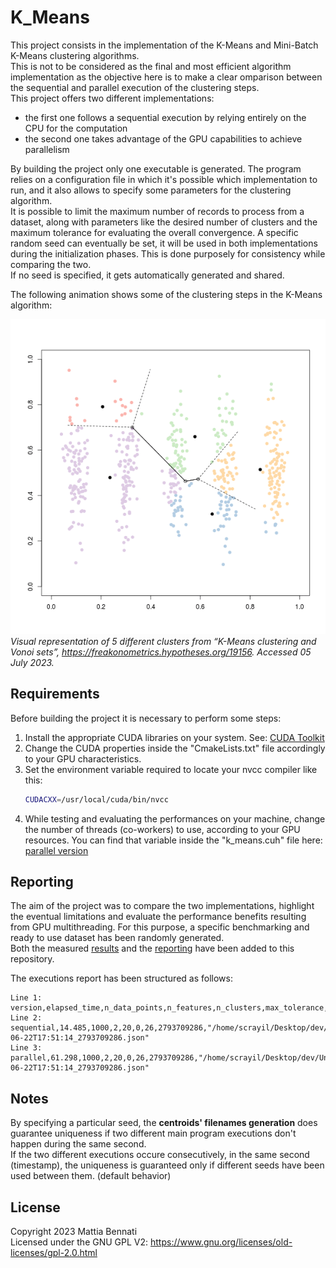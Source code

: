 # K_Means

This project consists in the implementation of the K-Means and Mini-Batch K-Means clustering algorithms.  
This is not to be considered as the final and most efficient algorithm implementation as the objective here is to make a clear omparison between the sequential and parallel execution of the clustering steps.   
This project offers two different implementations:
- the first one follows a sequential execution by relying entirely on the CPU for the computation  
- the second one takes advantage of the GPU capabilities to achieve parallelism

By building the project only one executable is generated. The program relies on a configuration file in which it's possible which implementation to run, and it also allows to specify some parameters for the clustering algorithm.  
It is possible to limit the maximum number of records to process from a dataset, along with parameters like the desired number of clusters and the maximum tolerance for evaluating the overall convergence.
A specific random seed can eventually be set, it will be used in both implementations during the initialization phases. This is done purposely for consistency while comparing the two.  
If no seed is specified, it gets automatically generated and shared.  

The following animation shows some of the clustering steps in the K-Means algorithm:  

![Quick animation of the clustering steps for the K-Means algorithm](https://github.com/Scrayil/k-means/blob/af8a170da15aa8a0e4d70493d9dd5bfd40b3e72e/report/media/images/k-means-5-clusters-animation.gif)  
*Visual representation of 5 different clusters from “K-Means clustering and Vonoi sets”,
https://freakonometrics.hypotheses.org/19156. Accessed 05 July 2023.*

## Requirements  
Before building the project it is necessary to perform some steps:
1.  Install the appropriate CUDA libraries on your system. See: [CUDA Toolkit](https://developer.nvidia.com/cuda-toolkit)
2.  Change the CUDA properties inside the "CmakeLists.txt" file accordingly to your GPU characteristics.
3.  Set the environment variable required to locate your nvcc compiler like this:
    ~~~bash
    CUDACXX=/usr/local/cuda/bin/nvcc
    ~~~
4.  While testing and evaluating the performances on your machine, change the number of threads (co-workers) to use, according to your GPU resources. You can find that variable inside the "k_means.cuh" file here: [parallel version](https://github.com/Scrayil/k-means/tree/af8a170da15aa8a0e4d70493d9dd5bfd40b3e72e/parallel)

## Reporting  
The aim of the project was to compare the two implementations, highlight the eventual limitations and evaluate the performance benefits resulting from GPU multithreading.
For this purpose, a specific benchmarking and ready to use dataset has been randomly generated.  
Both the measured [results](https://github.com/Scrayil/k-means/tree/af8a170da15aa8a0e4d70493d9dd5bfd40b3e72e/results) and the [reporting](https://github.com/Scrayil/k-means/tree/af8a170da15aa8a0e4d70493d9dd5bfd40b3e72e/report) have been added to this repository.

The executions report has been structured as follows:  

~~~csv
Line 1: version,elapsed_time,n_data_points,n_features,n_clusters,max_tolerance,total_iterations,random_seed,centroids_data_path
Line 2: sequential,14.485,1000,2,20,0,26,2793709286,"/home/scrayil/Desktop/dev/University/projects/PPFML/K_Means/results/centroids/sequential_23-06-22T17:51:14_2793709286.json"
Line 3: parallel,61.298,1000,2,20,0,26,2793709286,"/home/scrayil/Desktop/dev/University/projects/PPFML/K_Means/results/centroids/parallel_23-06-22T17:51:14_2793709286.json"
~~~

## Notes

By specifying a particular seed, the **centroids' filenames generation** does guarantee uniqueness if two different main program executions don't happen during the same second.  
If the two different executions occure consecutively, in the same second (timestamp), the uniqueness is guaranteed only if different seeds have been used between them. (default behavior)  

## License
Copyright 2023 Mattia Bennati  
Licensed under the GNU GPL V2: https://www.gnu.org/licenses/old-licenses/gpl-2.0.html
